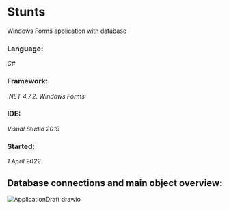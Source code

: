 # Stunts
Windows Forms application with database
### Language:
*C#*
### Framework:
*.NET 4.7.2. Windows Forms*
### IDE: 
*Visual Studio 2019*
### Started:
*1 April 2022*

## Database connections and main object overview:
![ApplicationDraft drawio](https://user-images.githubusercontent.com/69236699/161087966-c5d1a50f-d9ea-498e-a68d-5af85f263b9a.svg)
